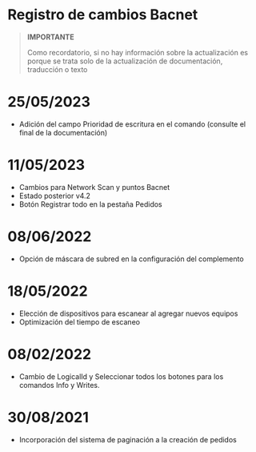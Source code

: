 # Registro de cambios Bacnet


>**IMPORTANTE**
>
>Como recordatorio, si no hay información sobre la actualización es porque se trata solo de la actualización de documentación, traducción o texto


# 25/05/2023

- Adición del campo Prioridad de escritura en el comando (consulte el final de la documentación)


# 11/05/2023

- Cambios para Network Scan y puntos Bacnet
- Estado posterior v4.2
- Botón Registrar todo en la pestaña Pedidos

# 08/06/2022

- Opción de máscara de subred en la configuración del complemento

# 18/05/2022

- Elección de dispositivos para escanear al agregar nuevos equipos
- Optimización del tiempo de escaneo

# 08/02/2022

- Cambio de LogicalId y Seleccionar todos los botones para los comandos Info y Writes.

# 30/08/2021

- Incorporación del sistema de paginación a la creación de pedidos

